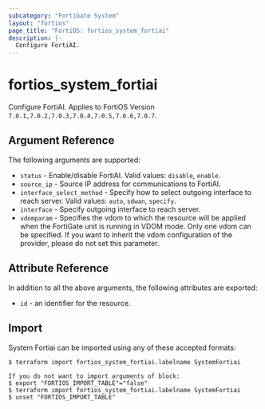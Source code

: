 ```yaml
---
subcategory: "FortiGate System"
layout: "fortios"
page_title: "FortiOS: fortios_system_fortiai"
description: |-
  Configure FortiAI.
---
```


# fortios_system_fortiai
Configure FortiAI. Applies to FortiOS Version `7.0.1,7.0.2,7.0.3,7.0.4,7.0.5,7.0.6,7.0.7`.

## Argument Reference

The following arguments are supported:

* `status` - Enable/disable FortiAI. Valid values: `disable`, `enable`.
* `source_ip` - Source IP address for communications to FortiAI.
* `interface_select_method` - Specify how to select outgoing interface to reach server. Valid values: `auto`, `sdwan`, `specify`.
* `interface` - Specify outgoing interface to reach server.
* `vdomparam` - Specifies the vdom to which the resource will be applied when the FortiGate unit is running in VDOM mode. Only one vdom can be specified. If you want to inherit the vdom configuration of the provider, please do not set this parameter.


## Attribute Reference

In addition to all the above arguments, the following attributes are exported:
* `id` - an identifier for the resource.

## Import

System Fortiai can be imported using any of these accepted formats:
```
$ terraform import fortios_system_fortiai.labelname SystemFortiai

If you do not want to import arguments of block:
$ export "FORTIOS_IMPORT_TABLE"="false"
$ terraform import fortios_system_fortiai.labelname SystemFortiai
$ unset "FORTIOS_IMPORT_TABLE"
```

